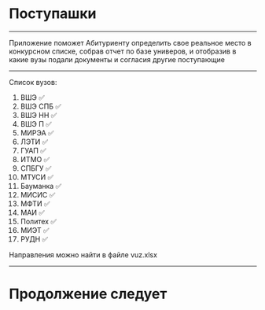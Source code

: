 # Поступашки
____
Приложение поможет Абитуриенту определить свое реальное место в конкурсном списке, собрав отчет по базе универов, и отобразив в какие вузы подали документы и согласия другие поступающие 

____
Список вузов:
1. ВШЭ ✅
2. ВШЭ СПБ ✅
3. ВШЭ НН ✅
4. ВШЭ П ✅
5. МИРЭА ✅
6. ЛЭТИ ✅
7. ГУАП ✅
8. ИТМО ✅
9. СПБГУ ✅
10. МТУСИ ✅
11. Бауманка ✅
12. МИСИС ✅
13. МФТИ ✅
14. МАИ ✅
15. Политех ✅
16. МИЭТ ✅
17. РУДН ✅

Направления можно найти в файле vuz.xlsx

____
# Продолжение следует
